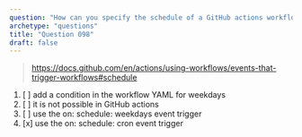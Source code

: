 ```yaml
---
question: "How can you specify the schedule of a GitHub actions workflow to run on weekdays only?"
archetype: "questions"
title: "Question 098"
draft: false
---
```


> https://docs.github.com/en/actions/using-workflows/events-that-trigger-workflows#schedule
1. [ ] add a condition in the workflow YAML for weekdays
1. [ ] it is not possible in GitHub actions
1. [ ] use the on: schedule: weekdays event trigger
1. [x] use the on: schedule: cron event trigger
